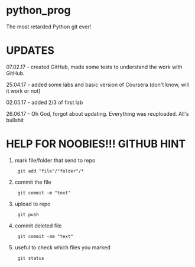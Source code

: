 # python_prog
The most retarded Python git ever!

# UPDATES

07.02.17 - created GitHub, made some tests to understand the work with GitHub. 

25.04.17 - added some labs and basic version of Coursera (don't know, will it work or not)

02.05.17 - added 2/3 of first lab

26.06.17 - Oh God, forgot about updating. Everything was reuploaded. All's bullshit

# HELP FOR NOOBIES!!! GITHUB HINT
	
1. mark file/folder that send to repo

        git add "file"/"folder"/* 

2. commit the file

        git commit -m "text" 

3. upload to repo

        git push
        
4. commit deleted file

        git commit -am "text" 

5. useful to check which files you marked

        git status 
